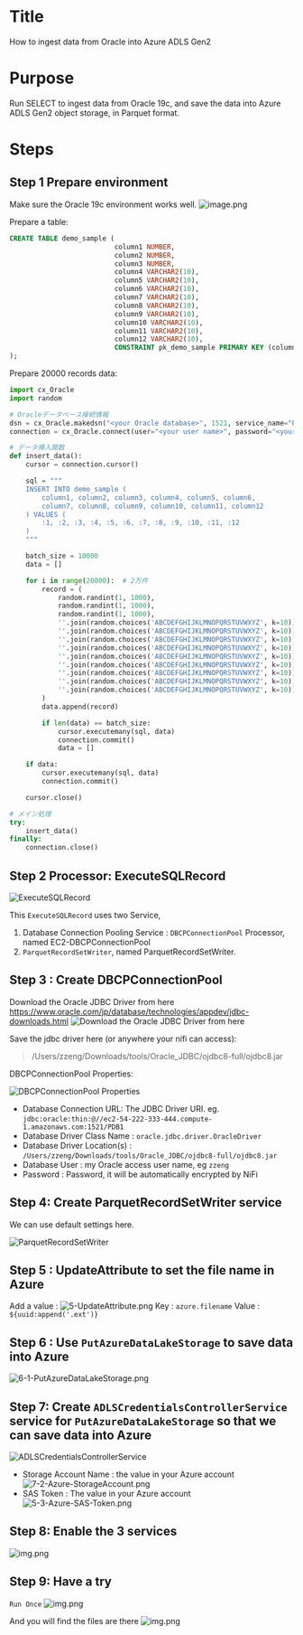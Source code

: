 # Title
How to ingest data from Oracle into Azure ADLS Gen2

# Purpose
Run SELECT to ingest data from Oracle 19c, and save the data into Azure ADLS Gen2 object storage, in Parquet format.

# Steps
## Step 1 Prepare environment
Make sure the Oracle 19c environment works well.
![image.png](1-1-Test-Oracle-environment.png)

Prepare a table:
```sql
CREATE TABLE demo_sample (
                          column1 NUMBER,
                          column2 NUMBER,
                          column3 NUMBER,
                          column4 VARCHAR2(10),
                          column5 VARCHAR2(10),
                          column6 VARCHAR2(10),
                          column7 VARCHAR2(10),
                          column8 VARCHAR2(10),
                          column9 VARCHAR2(10),
                          column10 VARCHAR2(10),
                          column11 VARCHAR2(10),
                          column12 VARCHAR2(10),
                          CONSTRAINT pk_demo_sample PRIMARY KEY (column1, column2, column3, column4, column5, column6, column7, column8, column9)
);
```

Prepare 20000 records data:
```python
import cx_Oracle
import random

# Oracleデータベース接続情報
dsn = cx_Oracle.makedsn("<your Oracle database>", 1521, service_name="PDB1")
connection = cx_Oracle.connect(user="<your user name>", password="<your password>", dsn=dsn)

# データ挿入関数
def insert_data():
    cursor = connection.cursor()

    sql = """
    INSERT INTO demo_sample (
        column1, column2, column3, column4, column5, column6,
        column7, column8, column9, column10, column11, column12
    ) VALUES (
        :1, :2, :3, :4, :5, :6, :7, :8, :9, :10, :11, :12
    )
    """

    batch_size = 10000
    data = []

    for i in range(20000):  # 2万件
        record = (
            random.randint(1, 1000),
            random.randint(1, 1000),
            random.randint(1, 1000),
            ''.join(random.choices('ABCDEFGHIJKLMNOPQRSTUVWXYZ', k=10)),
            ''.join(random.choices('ABCDEFGHIJKLMNOPQRSTUVWXYZ', k=10)),
            ''.join(random.choices('ABCDEFGHIJKLMNOPQRSTUVWXYZ', k=10)),
            ''.join(random.choices('ABCDEFGHIJKLMNOPQRSTUVWXYZ', k=10)),
            ''.join(random.choices('ABCDEFGHIJKLMNOPQRSTUVWXYZ', k=10)),
            ''.join(random.choices('ABCDEFGHIJKLMNOPQRSTUVWXYZ', k=10)),
            ''.join(random.choices('ABCDEFGHIJKLMNOPQRSTUVWXYZ', k=10)),
            ''.join(random.choices('ABCDEFGHIJKLMNOPQRSTUVWXYZ', k=10)),
            ''.join(random.choices('ABCDEFGHIJKLMNOPQRSTUVWXYZ', k=10))
        )
        data.append(record)

        if len(data) == batch_size:
            cursor.executemany(sql, data)
            connection.commit()
            data = []

    if data:
        cursor.executemany(sql, data)
        connection.commit()

    cursor.close()

# メイン処理
try:
    insert_data()
finally:
    connection.close()
```

## Step 2 Processor: ExecuteSQLRecord
![ExecuteSQLRecord](2-1-ExecuteSQLRecord-01.png)

This `ExecuteSQLRecord` uses two Service,
1) Database Connection Pooling Service : `DBCPConnectionPool` Processor, named EC2-DBCPConnectionPool
2) `ParquetRecordSetWriter`, named ParquetRecordSetWriter.

## Step 3 : Create DBCPConnectionPool
Download the Oracle JDBC Driver from here
https://www.oracle.com/jp/database/technologies/appdev/jdbc-downloads.html
![Download the Oracle JDBC Driver from here](3-1-Oracle-JDBC-list.png)

Save the jdbc driver here (or anywhere your nifi can access):
> /Users/zzeng/Downloads/tools/Oracle_JDBC/ojdbc8-full/ojdbc8.jar

DBCPConnectionPool Properties: 

![DBCPConnectionPool Properties](3-2-DBCPConnectionPool-Prop.png)

* Database Connection URL: The JDBC Driver URI. eg. `jdbc:oracle:thin:@//ec2-54-222-333-444.compute-1.amazonaws.com:1521/PDB1`
* Database Driver Class Name : `oracle.jdbc.driver.OracleDriver`
* Database Driver Location(s) : `/Users/zzeng/Downloads/tools/Oracle_JDBC/ojdbc8-full/ojdbc8.jar`
* Database User : my Oracle access user name, eg `zzeng`
* Password : Password, it will be automatically encrypted by NiFi

## Step 4: Create ParquetRecordSetWriter service
We can use default settings here.

![ParquetRecordSetWriter](4-1-ParquetRecordSetWriter.png)


## Step 5 : UpdateAttribute to set the file name in Azure
Add a value :
![5-UpdateAttribute.png](5-1-UpdateAttribute.png)
Key : `azure.filename`
Value : `${uuid:append('.ext')}`


## Step 6 : Use `PutAzureDataLakeStorage` to save data into Azure
![6-1-PutAzureDataLakeStorage.png](6-1-PutAzureDataLakeStorage.png)

## Step 7: Create `ADLSCredentialsControllerService` service for `PutAzureDataLakeStorage` so that we can save data into Azure
![ADLSCredentialsControllerService](7-1-ADLSCredentialsControllerService.png)
* Storage Account Name : the value in your Azure account 
![7-2-Azure-StorageAccount.png](7-2-Azure-StorageAccount.png)
* SAS Token : The value in your Azure account
![5-3-Azure-SAS-Token.png](7-3-Azure-SAS-Token.png)


## Step 8: Enable the 3 services
![img.png](8-1-Enable-the-3-services.png)

## Step 9: Have a try
`Run Once`
![img.png](9-1-try.png)

And you will find the files are there
![img.png](9-2-result.png)